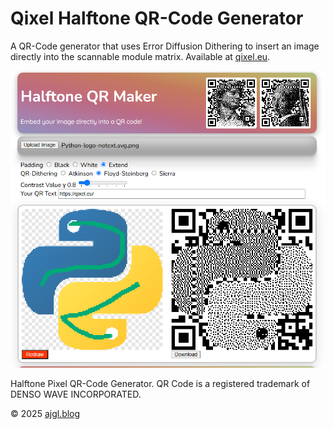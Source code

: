 # Qixel Halftone QR-Code Generator

A QR-Code generator that uses Error Diffusion Dithering to insert an image directly into the scannable module matrix. Available at [qixel.eu](https://qixel.eu).

![Usage example](Screenshot-2025-10-28-204635.png "Usage example")

Halftone Pixel QR-Code Generator.
QR Code is a registered trademark
of DENSO WAVE INCORPORATED.

© 2025 [ajgl.blog](https://ajgl.blog)
